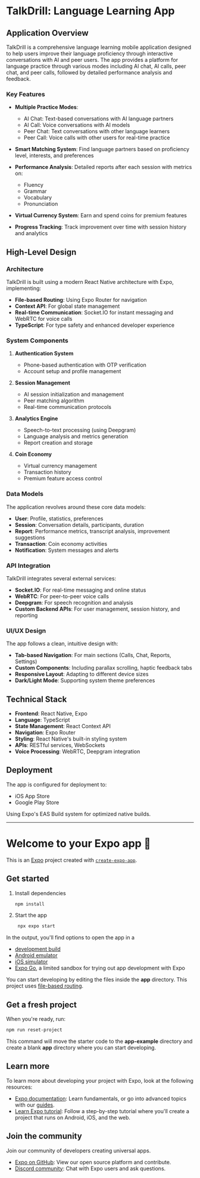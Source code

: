 # TalkDrill: Language Learning App

## Application Overview

TalkDrill is a comprehensive language learning mobile application designed to help users improve their language proficiency through interactive conversations with AI and peer users. The app provides a platform for language practice through various modes including AI chat, AI calls, peer chat, and peer calls, followed by detailed performance analysis and feedback.

### Key Features

- **Multiple Practice Modes**:
  - AI Chat: Text-based conversations with AI language partners
  - AI Call: Voice conversations with AI models
  - Peer Chat: Text conversations with other language learners
  - Peer Call: Voice calls with other users for real-time practice

- **Smart Matching System**: Find language partners based on proficiency level, interests, and preferences

- **Performance Analysis**: Detailed reports after each session with metrics on:
  - Fluency
  - Grammar
  - Vocabulary
  - Pronunciation

- **Virtual Currency System**: Earn and spend coins for premium features

- **Progress Tracking**: Track improvement over time with session history and analytics

## High-Level Design

### Architecture

TalkDrill is built using a modern React Native architecture with Expo, implementing:

- **File-based Routing**: Using Expo Router for navigation
- **Context API**: For global state management
- **Real-time Communication**: Socket.IO for instant messaging and WebRTC for voice calls
- **TypeScript**: For type safety and enhanced developer experience

### System Components

1. **Authentication System**
   - Phone-based authentication with OTP verification
   - Account setup and profile management

2. **Session Management**
   - AI session initialization and management
   - Peer matching algorithm
   - Real-time communication protocols

3. **Analytics Engine**
   - Speech-to-text processing (using Deepgram)
   - Language analysis and metrics generation
   - Report creation and storage

4. **Coin Economy**
   - Virtual currency management
   - Transaction history
   - Premium feature access control

### Data Models

The application revolves around these core data models:

- **User**: Profile, statistics, preferences
- **Session**: Conversation details, participants, duration
- **Report**: Performance metrics, transcript analysis, improvement suggestions
- **Transaction**: Coin economy activities
- **Notification**: System messages and alerts

### API Integration

TalkDrill integrates several external services:

- **Socket.IO**: For real-time messaging and online status
- **WebRTC**: For peer-to-peer voice calls
- **Deepgram**: For speech recognition and analysis
- **Custom Backend APIs**: For user management, session history, and reporting

### UI/UX Design

The app follows a clean, intuitive design with:

- **Tab-based Navigation**: For main sections (Calls, Chat, Reports, Settings)
- **Custom Components**: Including parallax scrolling, haptic feedback tabs
- **Responsive Layout**: Adapting to different device sizes
- **Dark/Light Mode**: Supporting system theme preferences

## Technical Stack

- **Frontend**: React Native, Expo
- **Language**: TypeScript
- **State Management**: React Context API
- **Navigation**: Expo Router
- **Styling**: React Native's built-in styling system
- **APIs**: RESTful services, WebSockets
- **Voice Processing**: WebRTC, Deepgram integration

## Deployment

The app is configured for deployment to:
- iOS App Store
- Google Play Store

Using Expo's EAS Build system for optimized native builds.

---

# Welcome to your Expo app 👋

This is an [Expo](https://expo.dev) project created with [`create-expo-app`](https://www.npmjs.com/package/create-expo-app).

## Get started

1. Install dependencies

   ```bash
   npm install
   ```

2. Start the app

   ```bash
    npx expo start
   ```

In the output, you'll find options to open the app in a

- [development build](https://docs.expo.dev/develop/development-builds/introduction/)
- [Android emulator](https://docs.expo.dev/workflow/android-studio-emulator/)
- [iOS simulator](https://docs.expo.dev/workflow/ios-simulator/)
- [Expo Go](https://expo.dev/go), a limited sandbox for trying out app development with Expo

You can start developing by editing the files inside the **app** directory. This project uses [file-based routing](https://docs.expo.dev/router/introduction).

## Get a fresh project

When you're ready, run:

```bash
npm run reset-project
```

This command will move the starter code to the **app-example** directory and create a blank **app** directory where you can start developing.

## Learn more

To learn more about developing your project with Expo, look at the following resources:

- [Expo documentation](https://docs.expo.dev/): Learn fundamentals, or go into advanced topics with our [guides](https://docs.expo.dev/guides).
- [Learn Expo tutorial](https://docs.expo.dev/tutorial/introduction/): Follow a step-by-step tutorial where you'll create a project that runs on Android, iOS, and the web.

## Join the community

Join our community of developers creating universal apps.

- [Expo on GitHub](https://github.com/expo/expo): View our open source platform and contribute.
- [Discord community](https://chat.expo.dev): Chat with Expo users and ask questions.
